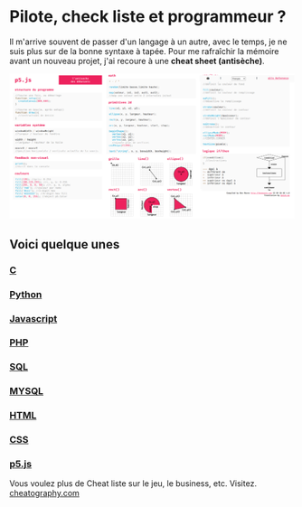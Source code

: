 # Pilote, check liste et programmeur ?

Il m'arrive souvent de passer d'un langage à un autre, avec le temps, je ne suis plus sur de la bonne syntaxe à tapée. Pour me rafraîchir la mémoire avant un nouveau projet, j'ai recoure à une **cheat sheet (antisèche)**.

![alt](../../assets/code/conseils/p5js.png)

## Voici quelque unes

### [C](https://cheatography.com/tag/c/)

### [Python](https://cheatography.com/tag/python/)

### [Javascript](https://cheatography.com/tag/javascript/)

### [PHP](https://cheatography.com/tag/php/)

### [SQL](https://cheatography.com/tag/sql/)

### [MYSQL](https://cheatography.com/tag/mysql/)

### [HTML](https://cheatography.com/tag/html/)

### [CSS](https://cheatography.com/tag/css/)

### [p5.js](https://bmoren.github.io/p5js-cheat-sheet/fr.html)

Vous voulez plus de Cheat liste sur le jeu, le business, etc. Visitez. [cheatography.com](https://cheatography.com)